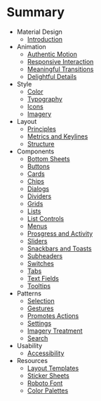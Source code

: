 # Summary

* Material Design 
	* [Introduction](material-design-introduction.md)
* Animation
	* [Authentic Motion](authentic-motion.md)
	* [Responsive Interaction](responsive-interaction.md)
	* [Meaningful Transitions](meaningful-transitions.md)
	* [Delightful Details](delightful-details.md)
* Style
	* [Color](style-color.md)
	* [Typography](style-typography.md)
	* [Icons](style-icons.md)
	* [Imagery](style-imagery.md)
* Layout
	* [Principles](layout-principles.md)
	* [Metrics and Keylines](layout-metrics-and-keylines.md)
	* [Structure](layout-structure.md)
* Components
	* [Bottom Sheets](components-bottom-sheets.md)
	* [Buttons](components-buttons.md)
	* [Cards](components-cards.md)
	* [Chips](components-chips.md)
	* [Dialogs](components-dialogs.md)
	* [Dividers](components-dividers.md)
	* [Grids](components-grids.md)
	* [Lists](components-lists.md)
	* [List Controls](components-list-controls.md)
	* [Menus](components-menus.md)
	* [Prosgress and Activity](components-prosgress-and-activity.md)
	* [Sliders](components-sliders.md)
	* [Snackbars and Toasts](components-snackbars-and-toasts.md)
	* [Subheaders](components-subheaders.md)
	* [Switches](components-switches.md)
	* [Tabs](components-tabs.md)
	* [Text Fields](components-text-fields.md)
	* [Tooltips](components-tooltips.md)
* Patterns
	* [Selection](patterns-selection.md)
	* [Gestures](patterns-gestures.md)
	* [Promotes Actions](patterns-promotes-actions.md)
	* [Settings](patterns-settings.md)
	* [Imagery Treatment](patterns-imagery-treatment.md)
	* [Search](patterns-search.md)
* Usability
	* [Accessibility](usability-accessibility.md)
* Resources
	* [Layout Templates](resources-layout-templates.md)
	* [Sticker Sheets](resources-sticker-sheets.md)
	* [Roboto Font](resources-roboto-font.md)
	* [Color Palettes](resources-color-palettes.md)












 









